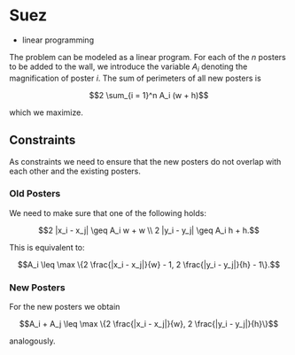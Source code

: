 # Suez

* linear programming

The problem can be modeled as a linear program. For each of the $n$ posters to be added to the wall, we introduce the variable $A_i$ denoting the magnification of poster $i$. The sum of perimeters of all new posters is

$$2 \sum_{i = 1}^n A_i (w + h)$$

which we maximize.

## Constraints

As constraints we need to ensure that the new posters do not overlap with each other and the existing posters.

### Old Posters

We need to make sure that one of the following holds:

$$2 |x_i - x_j| \geq A_i w + w \\ 2 |y_i - y_j| \geq A_i h + h.$$

This is equivalent to:

$$A_i \leq \max \{2 \frac{|x_i - x_j|}{w} - 1, 2 \frac{|y_i - y_j|}{h} - 1\}.$$

### New Posters

For the new posters we obtain

$$A_i + A_j \leq \max \{2 \frac{|x_i - x_j|}{w}, 2 \frac{|y_i - y_j|}{h}\}$$

analogously.
